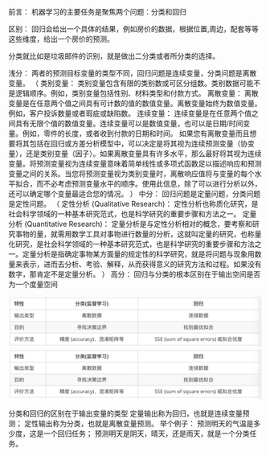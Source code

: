 前言：
机器学习的主要任务是聚焦两个问题：分类和回归

区别：
回归会给出一个具体的结果，例如房价的数据，根据位置,周边，配套等等这些维度，给出一个房价的预测。

分类就比如是垃圾邮件的识别，就是做出二分类或者所分类的选择。

浅分：
两者的预测目标变量的类型不同，回归问题是连续变量，分类问题是离散变量。
（
类别变量：
类别变量包含有限的类别数或可区分组数。类别数据可能不是逻辑顺序。例如，类别变量包括性别、材料类型和付款方式。
离散变量：
离散变量是在任意两个值之间具有可计数的值的数值变量。离散变量始终为数值变量。例如，客户投诉数量或者瑕疵或缺陷数。
连续变量：
连续变量是在任意两个值之间具有无限个值的数值变量。连续变量可以是数值变量，也可以是日期/时间变量。例如，零件的长度，或者收到付款的日期和时间。
如果您有离散变量而且想要将其包括在回归或方差分析模型中，可以决定是将其视为连续预测变量（协变量），还是类别变量（因子）。如果离散变量具有许多水平，那么最好将其视为连续变量。将预测变量视为连续变量意味着简单线性或多项式函数足以描述响应和预测变量之间的关系。当您将预测变量视为类别变量时，离散响应值将与变量的每个水平拟合，而不必考虑预测变量水平的顺序。使用此信息，除了可以进行分析以外，还可以确定哪个变量最适合您的情况。
）
中分：
回归问题是定量问题，分类问题是定性问题。
（
定性分析 (Qualitative Research)：
定性分析也称质化研究，是社会科学领域的一种基本研究范式，也是科学研究的重要步骤和方法之一。
定量分析 (Quantitative Research)：
定量分析是与定性分析相对的概念，要考察和研究事物的量，就需用数学工具对事物进行数量的分析，这就叫定量的研究，也称量化研究，是社会科学领域的一种基本研究范式，也是科学研究的重要步骤和方法之一。定量分析是指确定事物某方面量的规定性的科学研究，就是将问题与现象用数量来表示，进而去分析、考验、解释，从而获得意义的研究方法和过程。如果没有数字，那肯定不是定量分析。
）
高分：
回归与分类的根本区别在于输出空间是否为一个度量空间

![1](/assets/1_sp5kmprjd.png)![](assets/机器学习_回归_分类的区别-95841558.png)

分类和回归的区别在于输出变量的类型
定量输出称为回归，也就是连续变量预测；
定性输出称为分类，也就是离散变量预测。
举个例子：
预测明天的气温是多少度，这是一个回归任务；
预测明天是阴天，晴天，还是雨天，就是一个分类任务。
